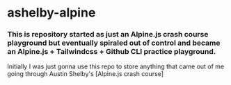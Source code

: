 # ashelby-alpine
### This is repository started as just an Alpine.js crash course playground but eventually spiraled out of control and became an Alpine.js + Tailwindcss + Github CLI practice playground.

Initially I was just gonna use this repo to store anything that came out of me going through Austin Shelby's [Alpine.js crash course]
